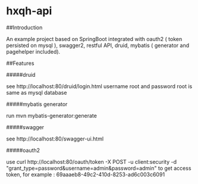 # hxqh-api

##Introduction

An example project based on SpringBoot integrated with oauth2 ( token persisted on mysql ), swagger2, restful API, druid, mybatis ( generator and pagehelper included).

##Features

#####druid

see http://localhost:80/druid/login.html
username root and password root is same as mysql database

#####mybatis generator

run mvn mybatis-generator:generate

#####swagger

see http://localhost:80/swagger-ui.html

#####oauth2

use curl http://localhost:80/oauth/token -X POST -u client:security -d "grant_type=password&username=admin&password=admin" to get access token, for example : 69aaaeb8-49c2-410d-8253-ad6c003c6091
